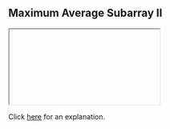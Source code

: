 ##  Maximum Average Subarray II 

<iframe></iframe>

Click [here](Explanation.md) for an explanation.

